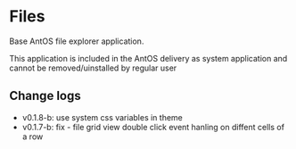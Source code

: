 # Files

Base AntOS file explorer application.

This application is included in the AntOS delivery as system application and
cannot be removed/uinstalled by regular user

## Change logs
- v0.1.8-b: use system css variables in theme
- v0.1.7-b: fix - file grid view double click event hanling on diffent cells of a row